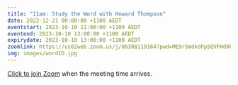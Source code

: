 ```yaml
---
title: "11am: Study the Word with Howard Thompson"
date: 2022-12-21 00:00:00 +1100 AEDT
eventstart: 2023-10-10 11:00:00 +1100 AEDT
eventend: 2023-10-10 13:00:00 +1100 AEDT
expirydate: 2023-10-10 13:00:00 +1100 AEDT
zoomlink: https://us02web.zoom.us/j/86388119164?pwd=ME9rSmdkdFp5QVFHd0hIbDZmNXhRQT09
img: images/wordID.jpg
---
```


[Click to join Zoom](https://us02web.zoom.us/j/86388119164?pwd=ME9rSmdkdFp5QVFHd0hIbDZmNXhRQT09) when the meeting time arrives.